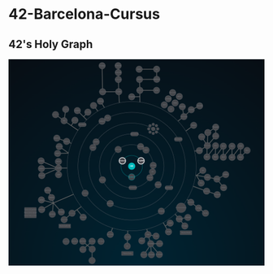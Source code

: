 # 42-Barcelona-Cursus


## 42's Holy Graph
![42's galaxy](https://github.com/SixtoPineda/42-Barcelona-Cursus/blob/main/src-readme/img/holy_graph.PNG)
